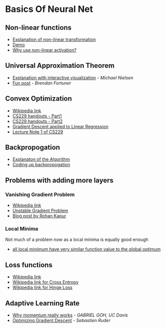 # Basics Of Neural Net

## Non-linear functions
* [Explanation of non-linear transformation](https://colah.github.io/posts/2014-03-NN-Manifolds-Topology/)
* [Demo](http://cs.stanford.edu/people/karpathy/convnetjs//demo/classify2d.html)
* [Why use non-linear activation?](https://www.quora.com/Why-does-deep-learning-architectures-use-only-non-linear-activation-function-in-the-hidden-layers)

## Universal Approximation Theorem
* [Explanation with interactive visualization](http://neuralnetworksanddeeplearning.com/chap4.html) - *Michael Nielsen*
* [Fun post](https://medium.com/towards-data-science/can-neural-networks-really-learn-any-function-65e106617fc6) - *Brendan Fortuner*

## Convex Optimization
* [Wikipedia link](https://en.wikipedia.org/wiki/Convex_optimization)
* [CS229 handouts - Part1](https://see.stanford.edu/materials/aimlcs229/cs229-cvxopt.pdf)
* [CS229 handouts - Part2](http://cs229.stanford.edu/section/cs229-cvxopt2.pdf)
* [Gradient Descent applied to Linear Regression](https://spin.atomicobject.com/2014/06/24/gradient-descent-linear-regression/)
* [Lecture Note 1 of CS229](http://cs229.stanford.edu/notes/cs229-notes1.pdf)

## Backpropogation
* [Explanaton of the Algorithm](http://neuralnetworksanddeeplearning.com/chap2.html)
* [Coding up backpropogation](http://www.wildml.com/2015/09/implementing-a-neural-network-from-scratch/)

## Problems with adding more layers

### Vanishing Gradient Problem
* [Wikipedia link](https://en.wikipedia.org/wiki/Vanishing_gradient_problem)
* [Unstable Gradient Problem](http://neuralnetworksanddeeplearning.com/chap5.html)
* [Blog post by Rohan Kapur](https://ayearofai.com/rohan-4-the-vanishing-gradient-problem-ec68f76ffb9b)

### Local Minima
Not much of a problem now as a local minima is equally good enough
* [all local minimum have very similar function value to the global optimum](https://stats.stackexchange.com/questions/203288/understanding-almost-all-local-minimum-have-very-similar-function-value-to-the)

## Loss functions
* [Wikipedia link](https://en.wikipedia.org/wiki/Loss_functions_for_classification)
* [Wikipedia link for Cross Entropy](https://en.wikipedia.org/wiki/Cross_entropy)
* [Wikipedia link for Hinge Loss](https://en.wikipedia.org/wiki/Hinge_loss)

## Adaptive Learning Rate
* [Why momentum really works](http://distill.pub/2017/momentum/) - *GABRIEL GOH, UC Davis*
* [Optimizing Gradient Descent](http://sebastianruder.com/optimizing-gradient-descent/) - *Sebastien Ruder*

